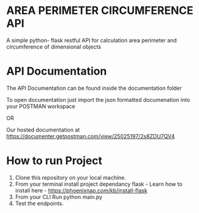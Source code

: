 # AREA PERIMETER CIRCUMFERENCE API
A simple python- flask restful API for calculation area perimeter and circumference of dimensional objects


# API Documentation 
The API Documentation can be found inside the documentation folder

To open documentation just import the json formatted documenation into your POSTMAN workspace

OR 

Our hosted documentation at https://documenter.getpostman.com/view/25025197/2s8ZDU7QV4

# How to run Project

1. Clone this repository on your local machine.
2. From your terminal install project dependancy flask -
      Learn how to install here - https://phoenixnap.com/kb/install-flask
3. From your CLI Run python main.py  
4. Test the endpoints.
